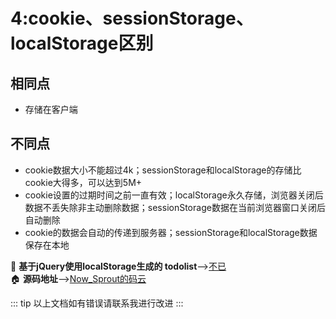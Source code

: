 # 4:cookie、sessionStorage、localStorage区别
## 相同点
+ 存储在客户端

## 不同点
+ cookie数据大小不能超过4k；sessionStorage和localStorage的存储比cookie大得多，可以达到5M+
+ cookie设置的过期时间之前一直有效；localStorage永久存储，浏览器关闭后数据不丢失除非主动删除数据；sessionStorage数据在当前浏览器窗口关闭后自动删除
+ cookie的数据会自动的传递到服务器；sessionStorage和localStorage数据保存在本地

:closed_book: **基于jQuery使用localStorage生成的 todolist**-->[不已](http://now_sprouting.gitee.io/ordinary_todo)<br>
:house: **源码地址**-->[Now_Sprout的码云](https://gitee.com/now_sprouting/ordinary_todo)<br>

::: tip
以上文档如有错误请联系我进行改进
:::
